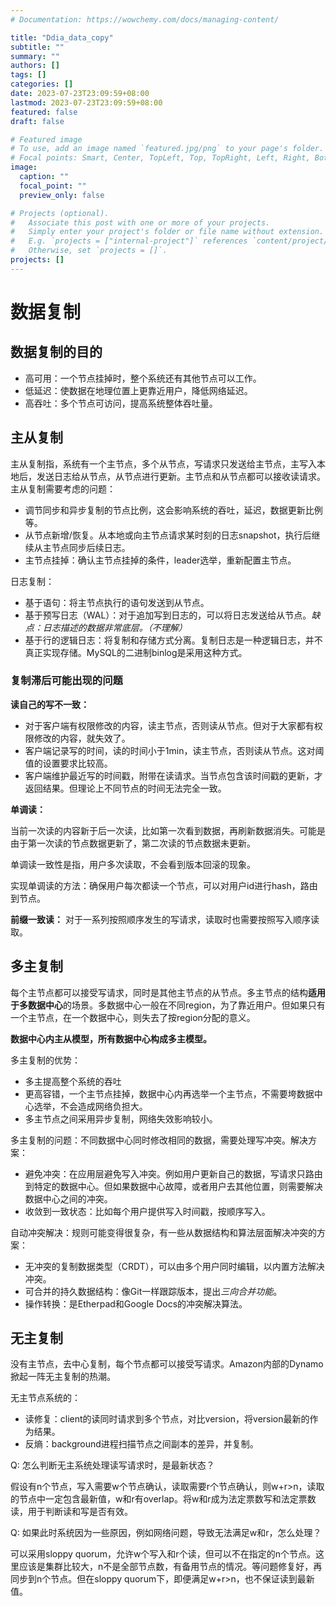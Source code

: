 ```yaml
---
# Documentation: https://wowchemy.com/docs/managing-content/

title: "Ddia_data_copy"
subtitle: ""
summary: ""
authors: []
tags: []
categories: []
date: 2023-07-23T23:09:59+08:00
lastmod: 2023-07-23T23:09:59+08:00
featured: false
draft: false

# Featured image
# To use, add an image named `featured.jpg/png` to your page's folder.
# Focal points: Smart, Center, TopLeft, Top, TopRight, Left, Right, BottomLeft, Bottom, BottomRight.
image:
  caption: ""
  focal_point: ""
  preview_only: false

# Projects (optional).
#   Associate this post with one or more of your projects.
#   Simply enter your project's folder or file name without extension.
#   E.g. `projects = ["internal-project"]` references `content/project/deep-learning/index.md`.
#   Otherwise, set `projects = []`.
projects: []
---
```

# 数据复制
## 数据复制的目的
- 高可用：一个节点挂掉时，整个系统还有其他节点可以工作。
- 低延迟：使数据在地理位置上更靠近用户，降低网络延迟。
- 高吞吐：多个节点可访问，提高系统整体吞吐量。

## 主从复制
主从复制指，系统有一个主节点，多个从节点，写请求只发送给主节点，主写入本地后，发送日志给从节点，从节点进行更新。主节点和从节点都可以接收读请求。
主从复制需要考虑的问题：
- 调节同步和异步复制的节点比例，这会影响系统的吞吐，延迟，数据更新比例等。
- 从节点新增/恢复。从本地或向主节点请求某时刻的日志snapshot，执行后继续从主节点同步后续日志。
- 主节点挂掉：确认主节点挂掉的条件，leader选举，重新配置主节点。

日志复制：
- 基于语句：将主节点执行的语句发送到从节点。
- 基于预写日志（WAL）：对于追加写到日志的，可以将日志发送给从节点。*缺点：日志描述的数据非常底层。（不理解）*
- 基于行的逻辑日志：将复制和存储方式分离。复制日志是一种逻辑日志，并不真正实现存储。MySQL的二进制binlog是采用这种方式。

### 复制滞后可能出现的问题
**读自己的写不一致：**
- 对于客户端有权限修改的内容，读主节点，否则读从节点。但对于大家都有权限修改的内容，就失效了。
- 客户端记录写的时间，读的时间小于1min，读主节点，否则读从节点。这对阈值的设置要求比较高。
- 客户端维护最近写的时间戳，附带在读请求。当节点包含该时间戳的更新，才返回结果。但理论上不同节点的时间无法完全一致。

**单调读：**

当前一次读的内容新于后一次读，比如第一次看到数据，再刷新数据消失。可能是由于第一次读的节点数据更新了，第二次读的节点数据未更新。

单调读一致性是指，用户多次读取，不会看到版本回滚的现象。

实现单调读的方法：确保用户每次都读一个节点，可以对用户id进行hash，路由到节点。

**前缀一致读：**
对于一系列按照顺序发生的写请求，读取时也需要按照写入顺序读取。


## 多主复制
每个主节点都可以接受写请求，同时是其他主节点的从节点。多主节点的结构**适用于多数据中心**的场景。多数据中心一般在不同region，为了靠近用户。但如果只有一个主节点，在一个数据中心，则失去了按region分配的意义。

**数据中心内主从模型，所有数据中心构成多主模型。**


多主复制的优势：
- 多主提高整个系统的吞吐
- 更高容错，一个主节点挂掉，数据中心内再选举一个主节点，不需要垮数据中心选举，不会造成网络负担大。
- 多主节点之间采用异步复制，网络失效影响较小。

多主复制的问题：不同数据中心同时修改相同的数据，需要处理写冲突。解决方案：
- 避免冲突：在应用层避免写入冲突。例如用户更新自己的数据，写请求只路由到特定的数据中心。但如果数据中心故障，或者用户去其他位置，则需要解决数据中心之间的冲突。
- 收敛到一致状态：比如每个用户提供写入时间戳，按顺序写入。

自动冲突解决：规则可能变得很复杂，有一些从数据结构和算法层面解决冲突的方案：
- 无冲突的复制数据类型（CRDT），可以由多个用户同时编辑，以内置方法解决冲突。
- 可合并的持久数据结构：像Git一样跟踪版本，提出*三向合并功能*。
- 操作转换：是Etherpad和Google Docs的冲突解决算法。

## 无主复制
没有主节点，去中心复制，每个节点都可以接受写请求。Amazon内部的Dynamo掀起一阵无主复制的热潮。

无主节点系统的：
- 读修复：client的读同时请求到多个节点，对比version，将version最新的作为结果。
- 反熵：background进程扫描节点之间副本的差异，并复制。

Q: 怎么判断无主系统处理读写请求时，是最新状态？

假设有n个节点，写入需要w个节点确认，读取需要r个节点确认，则w+r>n，读取的节点中一定包含最新值，w和r有overlap。将w和r成为法定票数写和法定票数读，用于判断读和写是否有效。

Q: 如果此时系统因为一些原因，例如网络问题，导致无法满足w和r，怎么处理？

可以采用sloppy quorum，允许w个写入和r个读，但可以不在指定的n个节点。这里应该是集群比较大，n不是全部节点数，有备用节点的情况。等问题修复好，再同步到n个节点。但在sloppy quorum下，即便满足w+r>n，也不保证读到最新值。



